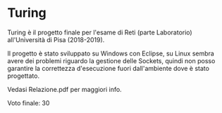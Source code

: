 # Turing 

Turing è il progetto finale per l'esame di Reti (parte Laboratorio) all'Università di Pisa (2018-2019). 

Il progetto è stato sviluppato su Windows con Eclipse, su Linux sembra avere dei problemi riguardo la gestione delle Sockets, quindi non posso garantire la correttezza d'esecuzione fuori dall'ambiente dove è stato progettato. 

Vedasi Relazione.pdf per maggiori info. 

Voto finale: 30
